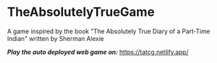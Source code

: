 # TheAbsolutelyTrueGame
A game inspired by the book "The Absolutely True Diary of a Part-Time Indian" written by Sherman Alexie

***Play the auto deployed web game on:*** https://tatcg.netlify.app/
